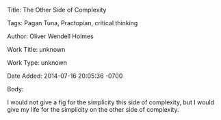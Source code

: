 Title:  The Other Side of Complexity

Tags:   Pagan Tuna, Practopian, critical thinking

Author: Oliver Wendell Holmes

Work Title: unknown

Work Type: unknown

Date Added: 2014-07-16 20:05:36 -0700

Body: 

I would not give a fig for the simplicity this side of complexity, but I would give my life for the simplicity on the other side of complexity.

